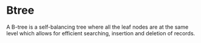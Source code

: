 # Btree
A B-tree is a self-balancing tree where all the leaf nodes are at the same level which allows for efficient searching, insertion and deletion of records.
